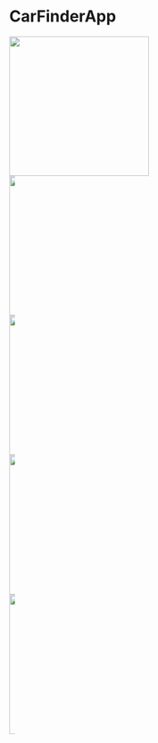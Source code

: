 # CarFinderApp
<div style="display:inline;">
<img src="https://user-images.githubusercontent.com/21343215/27690927-d627d5ba-5c9f-11e7-8465-9a2e44001faa.png" width ="250" style="padding-right:25px;"/>
<div style="width:10px;" />
<img src="https://user-images.githubusercontent.com/21343215/27690926-d6259322-5c9f-11e7-8a77-23dc5bccb2ff.png" width ="250" style="padding-right:25px;"/>
<div style="width:10px;" />
<img src="https://user-images.githubusercontent.com/21343215/27690929-d63a6b3a-5c9f-11e7-94a5-a8d46fbdf5df.png" width="250"/>
</div>
<div style="display:inline;">
<img src="https://user-images.githubusercontent.com/21343215/27690928-d628dc08-5c9f-11e7-9b14-ac18f9a6dd3a.png" width="250" style="padding-right:25px;"/>
<div style="width:10px;" />
<img src="https://user-images.githubusercontent.com/21343215/27690931-d8bb561c-5c9f-11e7-9e1d-40ade9827520.png" width="250" />
</div>
